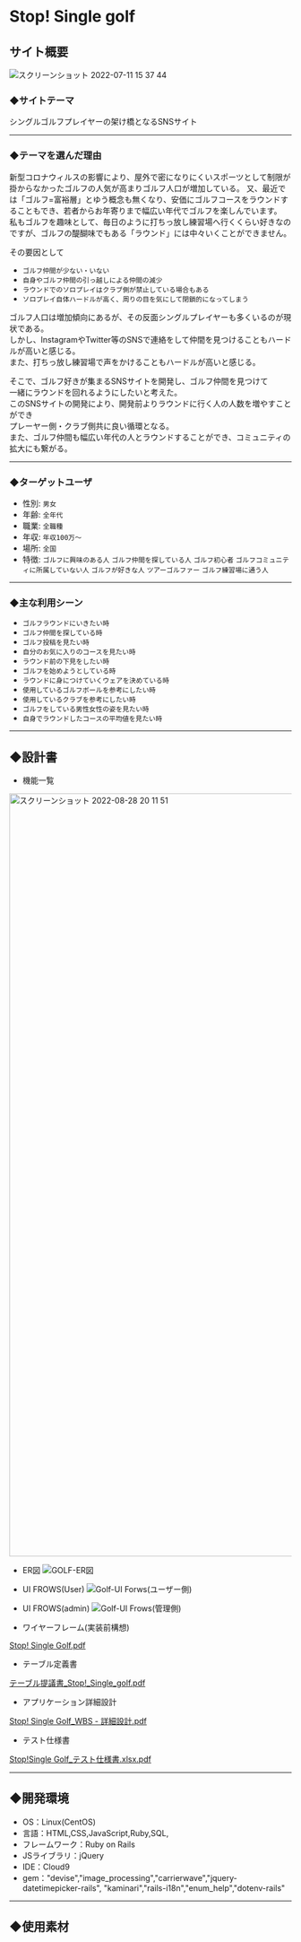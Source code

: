# Stop! Single golf

## サイト概要
![スクリーンショット 2022-07-11 15 37 44](https://user-images.githubusercontent.com/105344687/178203563-71b267fb-6a14-4c5c-a5ff-3b26e6fb2e15.png)
### ◆サイトテーマ
シングルゴルフプレイヤーの架け橋となるSNSサイト

***
### ◆テーマを選んだ理由
新型コロナウィルスの影響により、屋外で密になりにくいスポーツとして制限が掛からなかったゴルフの人気が高まりゴルフ人口が増加している。
又、最近では「ゴルフ=富裕層」とゆう概念も無くなり、安価にゴルフコースをラウンドすることもでき、若者からお年寄りまで幅広い年代でゴルフを楽しんでいます。  
私もゴルフを趣味として、毎日のように打ちっ放し練習場へ行くくらい好きなのですが、ゴルフの醍醐味でもある「ラウンド」には中々いくことができません。 

その要因として  
* `ゴルフ仲間が少ない・いない`
* `自身やゴルフ仲間の引っ越しによる仲間の減少`
* `ラウンドでのソロプレイはクラブ側が禁止している場合もある`
* `ソロプレイ自体ハードルが高く、周りの目を気にして閉鎖的になってしまう`  
 
ゴルフ人口は増加傾向にあるが、その反面シングルプレイヤーも多くいるのが現状である。  
しかし、InstagramやTwitter等のSNSで連絡をして仲間を見つけることもハードルが高いと感じる。  
また、打ちっ放し練習場で声をかけることもハードルが高いと感じる。

そこで、ゴルフ好きが集まるSNSサイトを開発し、ゴルフ仲間を見つけて  
一緒にラウンドを回れるようにしたいと考えた。  
このSNSサイトの開発により、開発前よりラウンドに行く人の人数を増やすことができ  
プレーヤー側・クラブ側共に良い循環となる。  
また、ゴルフ仲間も幅広い年代の人とラウンドすることができ、コミュニティの拡大にも繋がる。

***
### ◆ターゲットユーザ
* 性別: `男女`
* 年齢: `全年代`
* 職業: `全職種`
* 年収: `年収100万〜`
* 場所: `全国`
* 特徴: `ゴルフに興味のある人` `ゴルフ仲間を探している人` `ゴルフ初心者` `ゴルフコミュニティに所属していない人` `ゴルフが好きな人` `ツアーゴルファー` `ゴルフ練習場に通う人`

***
### ◆主な利用シーン
* `ゴルフラウンドにいきたい時`
* `ゴルフ仲間を探している時`
* `ゴルフ投稿を見たい時`
* `自分のお気に入りのコースを見たい時`
* `ラウンド前の下見をしたい時`
* `ゴルフを始めようとしている時`
* `ラウンドに身につけていくウェアを決めている時`
* `使用しているゴルフボールを参考にしたい時`
* `使用しているクラブを参考にしたい時`
* `ゴルフをしている男性女性の姿を見たい時`
* `自身でラウンドしたコースの平均値を見たい時`

***
## ◆設計書

- 機能一覧

<img width="1361" alt="スクリーンショット 2022-08-28 20 11 51" src="https://user-images.githubusercontent.com/105344687/187071192-1a4225aa-43cb-4b4c-a671-f34ddf11991a.png">

* ER図
![GOLF-ER図](https://user-images.githubusercontent.com/105344687/187071086-5ea7cda9-21e8-4cb2-8eae-cbc93081c922.jpg)

* UI FROWS(User)
![Golf-UI Forws(ユーザー側)](https://user-images.githubusercontent.com/105344687/180429441-f5c54968-5a09-4460-b592-9ae41a1c4f70.jpg)

* UI FROWS(admin)
![Golf-UI Frows(管理側)](https://user-images.githubusercontent.com/105344687/180429524-b49087a1-a17a-4f83-a054-486d5d043a63.jpg)

* ワイヤーフレーム(実装前構想)

[Stop! Single Golf.pdf](https://github.com/Alexander4649/Stop_Single_Golf/files/9459752/Stop.Single.Golf.pdf)

- テーブル定義書

[テーブル提議書_Stop!_Single_golf.pdf](https://github.com/Alexander4649/Stop_Single_Golf/files/9459697/_Stop._Single_golf.pdf)

- アプリケーション詳細設計

[Stop! Single Golf_WBS - 詳細設計.pdf](https://github.com/Alexander4649/Stop_Single_Golf/files/9457692/Stop.Single.Golf_WBS.-.pdf)

- テスト仕様書

[Stop!Single Golf_テスト仕様書.xlsx.pdf](https://github.com/Alexander4649/Stop_Single_Golf/files/9459821/Stop.Single.Golf_.xlsx.pdf)

***
## ◆開発環境
- OS：Linux(CentOS)
- 言語：HTML,CSS,JavaScript,Ruby,SQL,
- フレームワーク：Ruby on Rails
- JSライブラリ：jQuery
- IDE：Cloud9
- gem："devise","image_processing","carrierwave","jquery-datetimepicker-rails", "kaminari","rails-i18n","enum_help","dotenv-rails"

***
## ◆使用素材